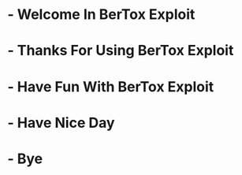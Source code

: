 # - Welcome In BerTox Exploit
# - Thanks For Using BerTox Exploit
# - Have Fun With BerTox Exploit
# - Have Nice Day
# - Bye

